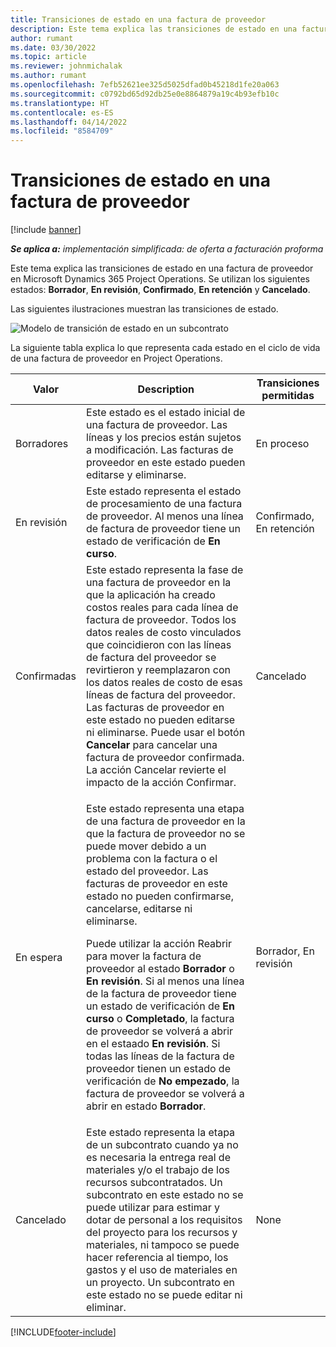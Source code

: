 ```yaml
---
title: Transiciones de estado en una factura de proveedor
description: Este tema explica las transiciones de estado en una factura de proveedor en Microsoft Dynamics 365 Project Operations.
author: rumant
ms.date: 03/30/2022
ms.topic: article
ms.reviewer: johnmichalak
ms.author: rumant
ms.openlocfilehash: 7efb52621ee325d5025dfad0b45218d1fe20a063
ms.sourcegitcommit: c0792bd65d92db25e0e8864879a19c4b93efb10c
ms.translationtype: HT
ms.contentlocale: es-ES
ms.lasthandoff: 04/14/2022
ms.locfileid: "8584709"
---
```

# <a name="state-transitions-on-a-vendor-invoice"></a>Transiciones de estado en una factura de proveedor

[!include [banner](../../includes/dataverse-preview.md)]

_**Se aplica a:** implementación simplificada: de oferta a facturación proforma_

Este tema explica las transiciones de estado en una factura de proveedor en Microsoft Dynamics 365 Project Operations. Se utilizan los siguientes estados: **Borrador**, **En revisión**, **Confirmado**, **En retención** y **Cancelado**.

Las siguientes ilustraciones muestran las transiciones de estado.

![Modelo de transición de estado en un subcontrato](../media/VI_State_Model.jpg)

La siguiente tabla explica lo que representa cada estado en el ciclo de vida de una factura de proveedor en Project Operations.

| Valor | Description | Transiciones permitidas |
| --- | --- | --- |
| Borradores | Este estado es el estado inicial de una factura de proveedor. Las líneas y los precios están sujetos a modificación. Las facturas de proveedor en este estado pueden editarse y eliminarse. | En proceso |
| En revisión | Este estado representa el estado de procesamiento de una factura de proveedor. Al menos una línea de factura de proveedor tiene un estado de verificación de **En curso**. | Confirmado, En retención |
| Confirmadas | Este estado representa la fase de una factura de proveedor en la que la aplicación ha creado costos reales para cada línea de factura de proveedor. Todos los datos reales de costo vinculados que coincidieron con las líneas de factura del proveedor se revirtieron y reemplazaron con los datos reales de costo de esas líneas de factura del proveedor. Las facturas de proveedor en este estado no pueden editarse ni eliminarse. Puede usar el botón **Cancelar** para cancelar una factura de proveedor confirmada. La acción Cancelar revierte el impacto de la acción Confirmar. | Cancelado |
| En espera | <p>Este estado representa una etapa de una factura de proveedor en la que la factura de proveedor no se puede mover debido a un problema con la factura o el estado del proveedor. Las facturas de proveedor en este estado no pueden confirmarse, cancelarse, editarse ni eliminarse.</p><p>Puede utilizar la acción Reabrir para mover la factura de proveedor al estado **Borrador** o **En revisión**. Si al menos una línea de la factura de proveedor tiene un estado de verificación de **En curso** o **Completado**, la factura de proveedor se volverá a abrir en el estaado **En revisión**. Si todas las líneas de la factura de proveedor tienen un estado de verificación de **No empezado**, la factura de proveedor se volverá a abrir en estado **Borrador**.</p> | Borrador, En revisión |
| Cancelado | Este estado representa la etapa de un subcontrato cuando ya no es necesaria la entrega real de materiales y/o el trabajo de los recursos subcontratados. Un subcontrato en este estado no se puede utilizar para estimar y dotar de personal a los requisitos del proyecto para los recursos y materiales, ni tampoco se puede hacer referencia al tiempo, los gastos y el uso de materiales en un proyecto. Un subcontrato en este estado no se puede editar ni eliminar. | None |

[!INCLUDE[footer-include](../../includes/footer-banner.md)]
